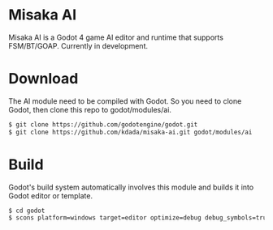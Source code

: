 # Misaka AI

Misaka AI is a Godot 4 game AI editor and runtime that supports FSM/BT/GOAP. Currently in development.

# Download

The AI module need to be compiled with Godot. So you need to clone Godot, then clone this repo to godot/modules/ai.

```bash
$ git clone https://github.com/godotengine/godot.git
$ git clone https://github.com/kdada/misaka-ai.git godot/modules/ai
```

# Build

Godot's build system automatically involves this module and builds it into Godot editor or template.

```bash
$ cd godot
$ scons platform=windows target=editor optimize=debug debug_symbols=true
```
